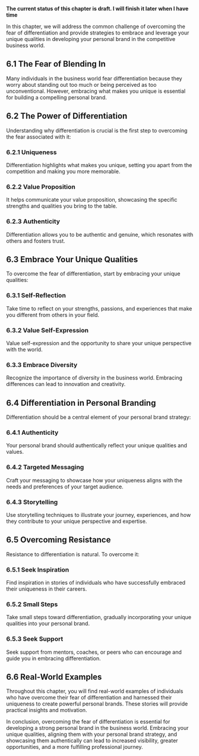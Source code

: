 **The current status of this chapter is draft. I will finish it later when I have time**

In this chapter, we will address the common challenge of overcoming the fear of differentiation and provide strategies to embrace and leverage your unique qualities in developing your personal brand in the competitive business world.

6.1 The Fear of Blending In
---------------------------

Many individuals in the business world fear differentiation because they worry about standing out too much or being perceived as too unconventional. However, embracing what makes you unique is essential for building a compelling personal brand.

6.2 The Power of Differentiation
--------------------------------

Understanding why differentiation is crucial is the first step to overcoming the fear associated with it:

### 6.2.1 Uniqueness

Differentiation highlights what makes you unique, setting you apart from the competition and making you more memorable.

### 6.2.2 Value Proposition

It helps communicate your value proposition, showcasing the specific strengths and qualities you bring to the table.

### 6.2.3 Authenticity

Differentiation allows you to be authentic and genuine, which resonates with others and fosters trust.

6.3 Embrace Your Unique Qualities
---------------------------------

To overcome the fear of differentiation, start by embracing your unique qualities:

### 6.3.1 Self-Reflection

Take time to reflect on your strengths, passions, and experiences that make you different from others in your field.

### 6.3.2 Value Self-Expression

Value self-expression and the opportunity to share your unique perspective with the world.

### 6.3.3 Embrace Diversity

Recognize the importance of diversity in the business world. Embracing differences can lead to innovation and creativity.

6.4 Differentiation in Personal Branding
----------------------------------------

Differentiation should be a central element of your personal brand strategy:

### 6.4.1 Authenticity

Your personal brand should authentically reflect your unique qualities and values.

### 6.4.2 Targeted Messaging

Craft your messaging to showcase how your uniqueness aligns with the needs and preferences of your target audience.

### 6.4.3 Storytelling

Use storytelling techniques to illustrate your journey, experiences, and how they contribute to your unique perspective and expertise.

6.5 Overcoming Resistance
-------------------------

Resistance to differentiation is natural. To overcome it:

### 6.5.1 Seek Inspiration

Find inspiration in stories of individuals who have successfully embraced their uniqueness in their careers.

### 6.5.2 Small Steps

Take small steps toward differentiation, gradually incorporating your unique qualities into your personal brand.

### 6.5.3 Seek Support

Seek support from mentors, coaches, or peers who can encourage and guide you in embracing differentiation.

6.6 Real-World Examples
-----------------------

Throughout this chapter, you will find real-world examples of individuals who have overcome their fear of differentiation and harnessed their uniqueness to create powerful personal brands. These stories will provide practical insights and motivation.

In conclusion, overcoming the fear of differentiation is essential for developing a strong personal brand in the business world. Embracing your unique qualities, aligning them with your personal brand strategy, and showcasing them authentically can lead to increased visibility, greater opportunities, and a more fulfilling professional journey.
